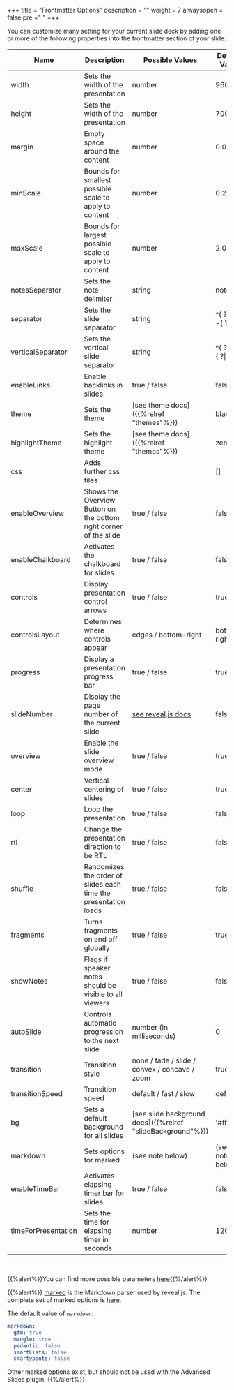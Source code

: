 +++
title = "Frontmatter Options"
description = ""
weight = 7
alwaysopen = false
pre ="<i class='fa fa-hashtag' ></i> "
+++

You can customize many setting for your current slide deck by adding one or more of the following properties into the frontmatter section of your slide:

Name | Description | Possible Values | Default Value
------------ | ------------ | ------------ | ------------
width | Sets the width of the presentation | number | 960
height | Sets the width of the presentation | number | 700:
margin | Empty space around the content | number | 0.04:
minScale | Bounds for smallest possible scale to apply to content | number | 0.2
maxScale | Bounds for largest possible scale to apply to content | number | 2.0
notesSeparator | Sets the note delimiter | string | note:
separator | Sets the slide separator | string | ^( ?\| )---( ?\| )$
verticalSeparator | Sets the vertical slide separator | string | ^( ?\| )--( ?\| )$
enableLinks | Enable backlinks in slides | true / false | false
theme | Sets the theme | [see theme docs]({{%relref "themes"%}}) | black
highlightTheme | Sets the highlight theme | [see theme docs]({{%relref "themes"%}}) | zenburn
css | Adds further css files |  | []
enableOverview | Shows the Overview Button on the bottom right corner of the slide | true / false | false
enableChalkboard | Activates the chalkboard for slides | true / false | false
controls | Display presentation control arrows | true / false | true
controlsLayout | Determines where controls appear | edges / bottom-right | bottom-right
progress | Display a presentation progress bar | true / false | true
slideNumber | Display the page number of the current slide | [see reveal.js docs](https://revealjs.com/config/) | false
overview | Enable the slide overview mode | true / false | true
center | Vertical centering of slides | true / false | true
loop | Loop the presentation | true / false | false
rtl | Change the presentation direction to be RTL | true / false | false
shuffle | Randomizes the order of slides each time the presentation loads | true / false | false
fragments | Turns fragments on and off globally | true / false | true
showNotes | Flags if speaker notes should be visible to all viewers | true / false | false
autoSlide | Controls automatic progression to the next slide | number (in milliseconds) | 0
transition | Transition style | none / fade / slide / convex / concave / zoom | true
transitionSpeed | Transition speed | default / fast / slow | default
bg | Sets a default background for all slides | [see slide background docs]({{%relref "slideBackground"%}}) | '#ffffff'
markdown | Sets options for marked | (see note below) | (see note below)
enableTimeBar | Activates elapsing timer bar for slides | true / false | false
timeForPresentation | Sets the time for elapsing timer in seconds | number | 120

<br>

{{%alert%}}You can find more possible parameters [here](https://revealjs.com/config/){{%/alert%}}

{{%alert%}}
[marked](https://marked.js.org/) is the Markdown parser used by reveal.js.
The complete set of marked options is [here](https://marked.js.org/using_advanced#options).

The default value of `markdown`:
```yaml
markdown:
  gfm: true
  mangle: true
  pedantic: false
  smartLists: false
  smartypants: false
```

Other marked options exist, but should not be used with the Advanced Slides plugin.
{{%/alert%}}
